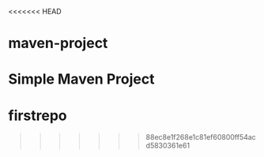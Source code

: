 <<<<<<< HEAD
# maven-project

Simple Maven Project
=======
# firstrepo
>>>>>>> 88ec8e1f268e1c81ef60800ff54acd5830361e61
